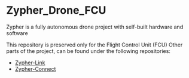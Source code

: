 # Zypher_Drone_FCU

 Zypher is a fully autonomous drone project with self-built hardware and software

This repository is preserved only for the Flight Control Unit (FCU)
Other parts of the project, can be found under the following repositories:

- [Zypher-Link](https://github.com/Lumslucky/Zypher_Link.git)
- [Zypher-Connect](https://github.com/Lumslucky/Zypher_Connect.git)
